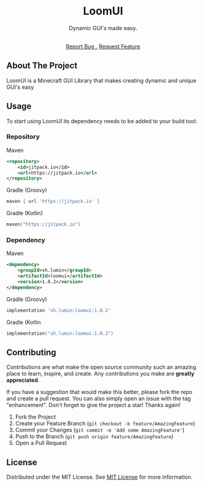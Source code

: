 <br/>
<div align="center">

<h1 align="center">LoomUI</h1>
<p align="center">
Dynamic GUI's made easy.

<br/>
<br/>
  
<a href="https://github.com/lumin-sh/LoomUI/issues/new?template=bug_report.md">Report Bug .</a>
<a href="https://github.com/lumin-sh/LoomUI/issues/new?template=feature_request.md">Request Feature</a>
</p>
</div>

 ## About The Project

LoomUI is a Minecraft GUI Library that makes creating dynamic and unique GUI's easy
 ## Usage

To start using LoomUI its dependency needs to be added to your build tool:

### Repository

Maven
```xml
<repository>
    <id>jitpack.io</id>
    <url>https://jitpack.io</url>
</repository>
```

Gradle (Groovy)
```groovy
maven { url 'https://jitpack.io' }
```

Gradle (Kotlin)
```kotlin
maven("https://jitpack.io")
```

### Dependency

Maven
```xml 
<dependency>
    <groupId>sh.lumin</groupId>
    <artifactId>loomui</artifactId>
    <version>1.0.2</version>
</dependency>
```

Gradle (Groovy)
```groovy
implementation 'sh.lumin:loomui:1.0.2'
```

Gradle (Kotlin
```kotlin
implementation("sh.lumin:loomui:1.0.2")
```
 ## Contributing

Contributions are what make the open source community such an amazing place to learn, inspire, and create. Any contributions you make are **greatly appreciated**.

If you have a suggestion that would make this better, please fork the repo and create a pull request. You can also simply open an issue with the tag "enhancement".
Don't forget to give the project a star! Thanks again!

1. Fork the Project
2. Create your Feature Branch (`git checkout -b feature/AmazingFeature`)
3. Commit your Changes (`git commit -m 'Add some AmazingFeature'`)
4. Push to the Branch (`git push origin feature/AmazingFeature`)
5. Open a Pull Request
 ## License

Distributed under the MIT License. See [MIT License](https://opensource.org/licenses/MIT) for more information.
